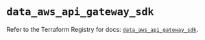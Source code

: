 # `data_aws_api_gateway_sdk`

Refer to the Terraform Registry for docs: [`data_aws_api_gateway_sdk`](https://registry.terraform.io/providers/hashicorp/aws/6.10.0/docs/data-sources/api_gateway_sdk).
